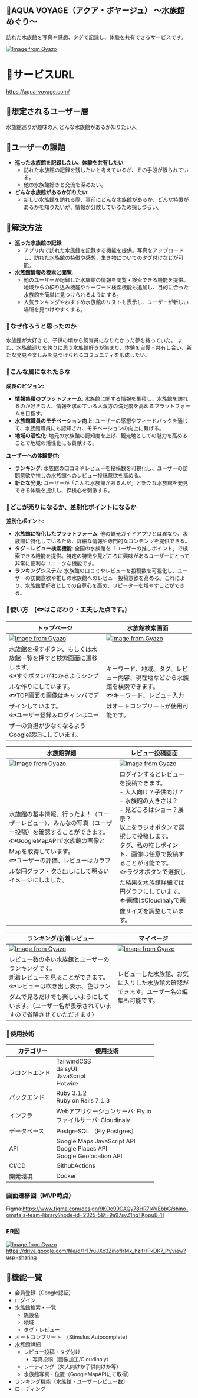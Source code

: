 ## 🐬AQUA VOYAGE（アクア・ボヤージュ） 〜水族館めぐり〜
訪れた水族館を写真や感想、タグで記録し、体験を共有できるサービスです。

[![Image from Gyazo](https://i.gyazo.com/985c1056b629c8ddabea4277a6b26b0e.jpg)](https://gyazo.com/985c1056b629c8ddabea4277a6b26b0e)

# 🐬サービスURL
https://aqua-voyage.com/

## 🐬想定されるユーザー層
水族館巡りが趣味の人
どんな水族館があるか知りたい人

## 🐬ユーザーの課題
- **巡った水族館を記録したい、体験を共有したい**:
    - 訪れた水族館の記録を残したいと考えているが、その手段が限られている。
    - 他の水族館好きと交流を深めたい。
- **どんな水族館があるか知りたい**:
    - 新しい水族館を訪れる際、事前にどんな水族館があるか、どんな特徴があるかを知りたいが、情報が分散しているため探しづらい。

## 🐬解決方法
- **巡った水族館の記録**:
    - アプリ内で訪れた水族館を記録する機能を提供。写真をアップロードし、訪れた水族館の特徴や感想、生き物についてのタグ付けなどが可能。
- **水族館情報の検索と閲覧**:
    - 他のユーザーが記録した水族館の情報を閲覧・検索できる機能を提供。地域からの絞り込み機能やキーワード検索機能も追加し、目的に合った水族館を簡単に見つけられるようにする。
    - 人気ランキングやおすすめ水族館のリストも表示し、ユーザーが新しい場所を見つけやすくする。

### 🐬なぜ作ろうと思ったのか
水族館が大好きで、子供の頃から飼育員になりたかった夢を持っていた。
また、水族館巡りを誇りに思う水族館好きが集まり、体験を自慢・共有し合い、新たな発見や楽しみを見つけられるコミュニティを形成したい。


### 🐬こんな風になれたらな

**成長のビジョン:**

- **情報集積のプラットフォーム**: 水族館に関する情報を集積し、水族館を訪れるのが好きな人、情報を求めている人双方の満足度を高めるプラットフォームを目指す。
- **水族館職員のモチベーション向上**: ユーザーの感想やフィードバックを通じて、水族館職員にも認知され、モチベーションの向上に繋げる。
- **地域の活性化**: 地元の水族館の認知度を上げ、観光地としての魅力を高めることで地域の活性化にも貢献する。

**ユーザーへの体験提供:**

- **ランキング**: 水族館の口コミやレビューを投稿数を可視化し、ユーザーの訪問意欲や推しの水族館へのレビュー投稿意欲を高める。
- **新たな発見**: ユーザーが「こんな水族館があるんだ」と新たな水族館を発見できる体験を提供し、探検心を刺激する。

### 🐬どこが売りになるか、差別化ポイントになるか

**差別化ポイント:**

- **水族館に特化したプラットフォーム**: 他の観光ガイドアプリとは異なり、水族館に特化しているため、詳細な情報や専門的なコンテンツを提供できる。
- **タグ・レビュー検索機能**: 全国の水族館を「ユーザーの推しポイント」で検索できる機能を提供。特定の特徴や見どころに興味があるユーザーにとって非常に便利なユニークな機能です。
- **ランキングシステム**: 水族館の口コミやレビューを投稿数を可視化し、ユーザーの訪問意欲や推しの水族館へのレビュー投稿意欲を高める。これにより、水族館愛好者としての自尊心を高め、リピーターを増やすことができる。


### 🐬使い方　(🐟はこだわり・工夫した点です。)
| トップページ | 水族館検索画面 |
| ---- | ---- |
|[![Image from Gyazo](https://i.gyazo.com/d78b05c9aff057ff356db596d862dba3.gif)](https://gyazo.com/d78b05c9aff057ff356db596d862dba3)| [![Image from Gyazo](https://i.gyazo.com/890e942a0c239eb908694ce7b216df57.gif)](https://gyazo.com/890e942a0c239eb908694ce7b216df57) |
| 水族館を探すボタン、もしくは水族館一覧を押すと検索画面に遷移します。<br>🐟すぐボタンがわかるようシンプルな作りにしています。<br>🐟TOP画面の画像はキャンバでデザインしています。<br>🐟ユーザー登録＆ログインはユーザーの負担が少なくなるようGoogle認証にしています。 | キーワード、地域、タグ、レビュー内容、現在地などから水族館を検索できます。<br>🐟キーワード、レビュー入力はオートコンプリートが使用可能です。 |

| 水族館詳細 | レビュー投稿画面 |
| ---- | ---- |
| [![Image from Gyazo](https://i.gyazo.com/3a5c9895ad5e5159dc225cb35d3bfe30.gif)](https://gyazo.com/3a5c9895ad5e5159dc225cb35d3bfe30) | [![Image from Gyazo](https://i.gyazo.com/65a1533ead4d5dc4fbda88da6913cc85.gif)](https://gyazo.com/65a1533ead4d5dc4fbda88da6913cc85) |
| 水族館の基本情報、行ったよ！（ユーザーレビュー）、みんなの写真（ユーザー投稿）を確認することができます。<br>🐟GoogleMapAPIで水族館の画像とMapを取得しています。<br>🐟ユーザーの評価、レビューはカラフルな円グラフ・吹き出しにして明るいイメージにしました。 | ログインするとレビューを投稿できます。<br> - 大人向け？子供向け？<br> - 水族館の大きさは？<br> - 見どころはショー？展示？<br>以上をラジオボタンで選択して投稿します。<br>タグ、私の推しポイント、画像は任意で投稿することが可能です。<br>🐟ラジオボタンで選択した結果を水族館詳細では円グラフにしています。<br>🐟画像はCloudinalyで画像サイズを調整しています。|

| ランキング/新着レビュー | マイページ |
| ---- | ---- |
| [![Image from Gyazo](https://i.gyazo.com/692e4c4dc6b058223a87701978f4c0f7.gif)](https://gyazo.com/692e4c4dc6b058223a87701978f4c0f7) | [![Image from Gyazo](https://i.gyazo.com/5256c33557128fed5962b61e35279dc3.gif)](https://gyazo.com/5256c33557128fed5962b61e35279dc3) |
| レビュー数の多い水族館とユーザーのランキングです。<br>新着レビューを見ることができます。<br>🐟レビューは吹き出し表示、色はランダムで見るだけでも楽しいようにしています。（ユーザー名が表示されていますので省略させていただきます） | レビューした水族館、お気に入りした水族館の確認ができます。ユーザー名の編集も可能です。 |

### 🐬使用技術
|　カテゴリー	|　使用技術　|
| ---- | ---- |
| フロントエンド | TailwindCSS<br>daisyUI<br>JavaScript<br>Hotwire |
| バックエンド | Ruby 3.1.2<br>Ruby on Rails 7.1.3 |
| インフラ | Webアプリケーションサーバ: Fly.io<br>ファイルサーバ: Cloudinaly |
| データベース | PostgreSQL （Fly Postgres）|
| API | Google Maps JavaScript API<br>Google Places API<br>Google Geolocation API |
| CI/CD | GithubActions |
| 開発環境 | Docker |

### 画面遷移図（MVP時点）
Figma:https://www.figma.com/design/9KOe99CAQy78HR7I4VEbbG/shino-omata's-team-library?node-id=2325-5&t=9a97svZ1hqTKppuB-1]

### ER図
[![Image from Gyazo](https://i.gyazo.com/728b3767262a41f72dec9432540b310b.png)](https://gyazo.com/728b3767262a41f72dec9432540b310b)
https://drive.google.com/file/d/1r17ruJXx3ZinofIrMx_hzifHFkDK7_Pr/view?usp=sharing

## 🐬機能一覧
* 会員登録（Google認証）
* ログイン
* 水族館検索・一覧
  * 施設名
  * 地域
  * タグ・レビュー
* オートコンプリート　（Stimulus Autocomplete）
* 水族館詳細
  * レビュー投稿・タグ付け
    * 写真投稿（画像加工/Cloudinaly）
  * レーティング（大人向けか子供向けか等）
  * 水族館写真・位置（GoogleMapAPIにて取得） 
* ランキング機能（水族館・ユーザーレビュー数）
* ローディング

